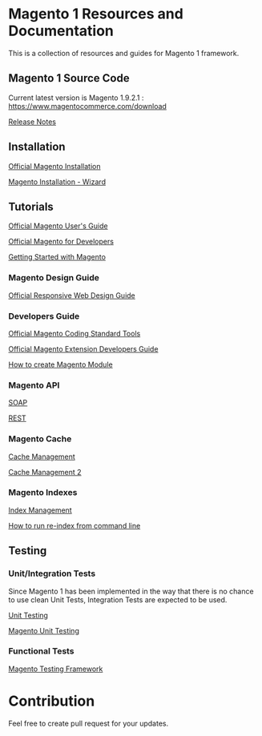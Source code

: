 # Magento 1 Resources and Documentation

This is a collection of resources and guides for Magento 1 framework.

## Magento 1 Source Code

Current latest version is Magento 1.9.2.1 : https://www.magentocommerce.com/download

[Release Notes](http://merch.docs.magento.com/ce/user_guide/Magento_Community_Edition_User_Guide.html#magento/release-notes-ce-1.9.2.1.html)

## Installation

[Official Magento Installation](http://devdocs.magento.com/guides/m1x/install/installing_install.html)

[Magento Installation - Wizard](https://www.siteground.com/tutorials/magento/magento_installation.htm)

## Tutorials

[Official Magento User's Guide](http://merch.docs.magento.com/ce/user_guide/Magento_Community_Edition_User_Guide.html#section-getting-started.html%3FTocPath%3DGetting%2520Started%7C_____0)

[Official Magento for Developers](http://devdocs.magento.com/guides/m1x/magefordev/mage-for-dev-1.html)

[Getting Started with Magento](http://code.tutsplus.com/tutorials/getting-started-with-magento-ecommerce--net-4223)

### Magento Design Guide

[Official Responsive Web Design Guide](http://devdocs.magento.com/guides/m1x/ce19-ee114/RWD_dev-guide.html)

### Developers Guide

[Official Magento Coding Standard Tools](https://github.com/magento-ecg/coding-standard)

[Official Magento Extension Developers Guide](http://info2.magento.com/rs/magentoenterprise/images/magento-extension-developers-guide-v1.0.pdf)

[How to create Magento Module](http://www.smashingmagazine.com/2012/03/basics-creating-magento-module/)

### Magento API

[SOAP](http://devdocs.magento.com/guides/m1x/api/soap-api-index.html)

[REST](http://devdocs.magento.com/guides/m1x/api/rest-api-index.html)

### Magento Cache

[Cache Management](http://support.shopgo.me/hc/en-us/articles/202194951-Cache-Management-in-Magento)

[Cache Management 2](http://www.rockettheme.com/docs/magento/basic/cache.md)

### Magento Indexes

[Index Management](http://merch.docs.magento.com/ce/user_guide-Jan-29/content/system-operations/index-management.html)

[How to run re-index from command line](https://www.branded3.com/blog/re-indexing-magento-command-line/)

## Testing

### Unit/Integration Tests
Since Magento 1 has been implemented in the way that there is no chance to use clean Unit Tests, Integration Tests are expected to be used. 

[Unit Testing](http://www.atwix.com/magento/php-unit-testing/)

[Magento Unit Testing](http://gielberkers.com/unit-testing-magento-with-phpunit/)

### Functional Tests

[Magento Testing Framework](https://github.com/magento/mtf)

# Contribution

Feel free to create pull request for your updates.

